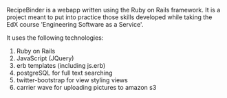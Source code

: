 RecipeBinder is a webapp written using the Ruby on Rails framework. It is a project meant to put into practice those skills
developed while taking the EdX course 'Engineering Software as a Service'.

It uses the following technologies:

1. Ruby on Rails
2. JavaScript (JQuery) 
3. erb templates (including js.erb)
4. postgreSQL for full text searching
5. twitter-bootstrap for view styling views
6. carrier wave for uploading pictures to amazon s3
